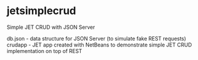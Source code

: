 # jetsimplecrud
Simple JET CRUD with JSON Server

db.json - data structure for JSON Server (to simulate fake REST requests)
crudapp - JET app created with NetBeans to demonstrate simple JET CRUD implementation on top of REST
